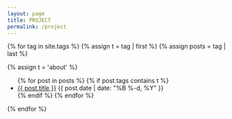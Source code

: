 ```yaml
---
layout: page
title: PROJECT
permalink: /project
---
```



{% for tag in site.tags %}
{% assign t = tag | first %}
{% assign posts = tag | last %}

{% assign t = 'about' %}

<ul>
    {% for post in posts %}
        {% if post.tags contains t %}
        <li>
            <a href="{{ post.url }}">{{ post.title }}</a>
            <span class="date">{{ post.date | date: "%B %-d, %Y"  }}</span>
        </li>
        {% endif %}
    {% endfor %}
</ul>
{% endfor %}
